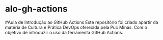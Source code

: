 # alo-gh-actions
#Aula de Introdução ao GitHub Actions
Este repositório foi criado apartir da matéria de Cultura e Prática DevOps oferecida pela Puc Minas.
Com o objetivo de introduzir o uso da ferramenta GitHub Actions.
